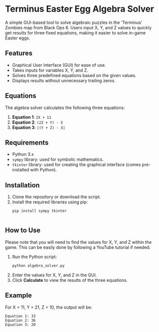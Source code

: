 # Terminus Easter Egg Algebra Solver

A simple GUI-based tool to solve algebraic puzzles in the 'Terminus' Zombies map from Black Ops 6. Users input X, Y, and Z values to quickly get results for three fixed equations, making it easier to solve in-game Easter eggs.

## Features

- Graphical User Interface (GUI) for ease of use.
- Takes inputs for variables X, Y, and Z.
- Solves three predefined equations based on the given values.
- Displays results without unnecessary trailing zeros.

## Equations

The algebra solver calculates the following three equations:

1. **Equation 1**: `2X + 11`
2. **Equation 2**: `(2Z + Y) - 5`
3. **Equation 3**: `|(Y + Z) - X|`

## Requirements

- Python 3.x
- `sympy` library: used for symbolic mathematics.
- `tkinter` library: used for creating the graphical interface (comes pre-installed with Python).

## Installation

1. Clone the repository or download the script.
2. Install the required libraries using pip:
   ```sh
   pip install sympy tkinter
   ```
   ```
   ```

## How to Use

Please note that you will need to find the values for X, Y, and Z within the game. This can be easily done by following a YouTube tutorial if needed.

1. Run the Python script:
   ```sh
   python algebra_solver.py
   ```
2. Enter the values for X, Y, and Z in the GUI.
3. Click **Calculate** to view the results of the three equations.

## Example

For X = 11, Y = 21, Z = 10, the output will be:

```
Equation 1: 33
Equation 2: 36
Equation 3: 20
```



